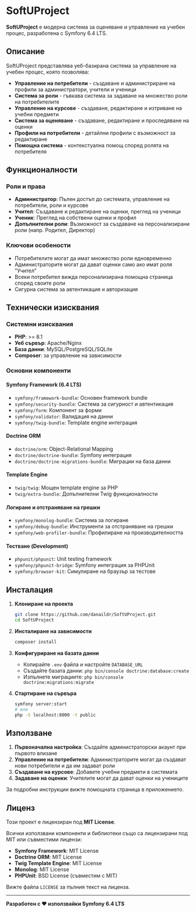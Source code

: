 # SoftUProject

**SoftUProject** е модерна система за оценяване и управление на учебен процес, разработена с Symfony 6.4 LTS.

## Описание

SoftUProject представлява уеб-базирана система за управление на учебен процес, която позволява:

- **Управление на потребители** - създаване и администриране на профили за администратори, учители и ученици
- **Система за роли** - гъвкава система за задаване на множество роли на потребителите
- **Управление на курсове** - създаване, редактиране и изтриване на учебни предмети
- **Система за оценяване** - създаване, редактиране и проследяване на оценки
- **Профили на потребители** - детайлни профили с възможност за редактиране
- **Помощна система** - контекстуална помощ според ролята на потребителя

## Функционалности

### Роли и права
- **Администратор**: Пълен достъп до системата, управление на потребители, роли и курсове
- **Учител**: Създаване и редактиране на оценки, преглед на ученици
- **Ученик**: Преглед на собствени оценки и профил
- **Допълнителни роли**: Възможност за създаване на персонализирани роли (напр. Родител, Директор)

### Ключови особености
- Потребителите могат да имат множество роли едновременно
- Администраторите могат да дават оценки само ако имат роля "Учител"
- Всеки потребител вижда персонализирана помощна страница според своите роли
- Сигурна система за автентикация и авторизация

## Технически изисквания

### Системни изисквания
- **PHP**: >= 8.1
- **Уеб сървър**: Apache/Nginx
- **База данни**: MySQL/PostgreSQL/SQLite
- **Composer**: за управление на зависимости

### Основни компоненти

#### Symfony Framework (6.4 LTS)
- `symfony/framework-bundle`: Основен framework bundle
- `symfony/security-bundle`: Система за сигурност и автентикация
- `symfony/form`: Компонент за форми
- `symfony/validator`: Валидация на данни
- `symfony/twig-bundle`: Template engine интеграция

#### Doctrine ORM
- `doctrine/orm`: Object-Relational Mapping
- `doctrine/doctrine-bundle`: Symfony интеграция
- `doctrine/doctrine-migrations-bundle`: Миграции на база данни

#### Template Engine
- `twig/twig`: Мощен template engine за PHP
- `twig/extra-bundle`: Допълнителни Twig функционалности

#### Логиране и отстраняване на грешки
- `symfony/monolog-bundle`: Система за логиране
- `symfony/debug-bundle`: Инструменти за отстраняване на грешки
- `symfony/web-profiler-bundle`: Профилиране на производителността

#### Тестване (Development)
- `phpunit/phpunit`: Unit testing framework
- `symfony/phpunit-bridge`: Symfony интеграция за PHPUnit
- `symfony/browser-kit`: Симулиране на браузър за тестове

## Инсталация

1. **Клониране на проекта**
   ```bash
   git clone https://github.com/danaildr/SoftUProject.git
   cd SoftUProject
   ```

2. **Инсталиране на зависимости**
   ```bash
   composer install
   ```

3. **Конфигуриране на базата данни**
   - Копирайте `.env` файла и настройте `DATABASE_URL`
   - Създайте базата данни: `php bin/console doctrine:database:create`
   - Изпълнете миграциите: `php bin/console doctrine:migrations:migrate`

4. **Стартиране на сървъра**
   ```bash
   symfony server:start
   # или
   php -S localhost:8000 -t public
   ```

## Използване

1. **Първоначална настройка**: Създайте администраторски акаунт при първото влизане
2. **Управление на потребители**: Администраторите могат да създават нови потребители и да им задават роли
3. **Създаване на курсове**: Добавете учебни предмети в системата
4. **Задаване на оценки**: Учителите могат да дават оценки на учениците

За подробни инструкции вижте помощната страница в приложението.

## Лиценз

Този проект е лицензиран под **MIT License**.

Всички използвани компоненти и библиотеки също са лицензирани под MIT или съвместими лицензи:
- **Symfony Framework**: MIT License
- **Doctrine ORM**: MIT License
- **Twig Template Engine**: MIT License
- **Monolog**: MIT License
- **PHPUnit**: BSD License (съвместим с MIT)

Вижте файла `LICENSE` за пълния текст на лиценза.

---

**Разработен с ❤️ използвайки Symfony 6.4 LTS**
